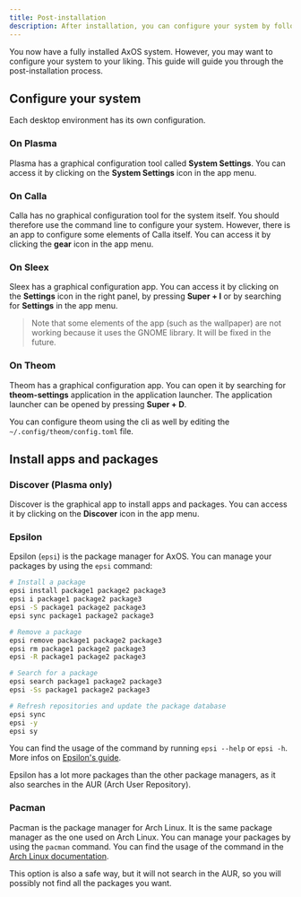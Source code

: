 ```yaml
---
title: Post-installation
description: After installation, you can configure your system by following this guide.
---
```


You now have a fully installed AxOS system. However, you may want to configure your system to your liking. This guide will guide you through the post-installation process.

## Configure your system

Each desktop environment has its own configuration.

### On Plasma

Plasma has a graphical configuration tool called **System Settings**. You can access it by clicking on the **System Settings** icon in the app menu.

### On Calla

Calla has no graphical configuration tool for the system itself. You should therefore use the command line to configure your system. However, there is an app to configure
some elements of Calla itself. You can access it by clicking the **gear** icon in the app menu.

### On Sleex

Sleex has a graphical configuration app. You can access it by clicking on the **Settings** icon in the right panel, by pressing **Super + I** or by searching for **Settings** in the app menu.

> Note that some elements of the app (such as the wallpaper) are not working because it uses the GNOME library. It will be fixed in the future.

### On Theom

Theom has a graphical configuration app. You can open it by searching for **theom-settings** application in the application launcher. The application launcher can be opened by pressing **Super + D**.

You can configure theom using the cli as well by editing the `~/.config/theom/config.toml` file.

## Install apps and packages

### Discover (Plasma only)

Discover is the graphical app to install apps and packages. You can access it by clicking on the **Discover** icon in the app menu.

### Epsilon

Epsilon (`epsi`) is the package manager for AxOS. You can manage your packages by using the `epsi` command:

```bash
# Install a package
epsi install package1 package2 package3
epsi i package1 package2 package3
epsi -S package1 package2 package3
epsi sync package1 package2 package3

# Remove a package
epsi remove package1 package2 package3
epsi rm package1 package2 package3
epsi -R package1 package2 package3

# Search for a package
epsi search package1 package2 package3
epsi -Ss package1 package2 package3

# Refresh repositories and update the package database
epsi sync
epsi -y
epsi sy
```

You can find the usage of the command by running `epsi --help` or `epsi -h`. More infos on [Epsilon's guide](/docs/guides/epsilon).

Epsilon has a lot more packages than the other package managers, as it also searches in the AUR (Arch User Repository).

### Pacman

Pacman is the package manager for Arch Linux. It is the same package manager as the one used on Arch Linux.
You can manage your packages by using the `pacman` command. You can find the usage of the command in the [Arch Linux documentation](https://wiki.archlinux.org/title/Pacman).

This option is also a safe way, but it will not search in the AUR, so you will possibly not find all the packages you want.
